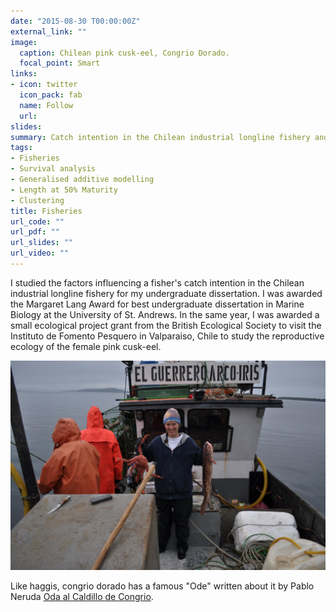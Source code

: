 ```yaml
---
date: "2015-08-30 T00:00:00Z"
external_link: ""
image:
  caption: Chilean pink cusk-eel, Congrio Dorado.
  focal_point: Smart
links:
- icon: twitter
  icon_pack: fab
  name: Follow
  url: 
slides: 
summary: Catch intention in the Chilean industrial longline fishery and the reproductive ecology of the female pink cusk-eel. 
tags:
- Fisheries
- Survival analysis
- Generalised additive modelling
- Length at 50% Maturity
- Clustering
title: Fisheries
url_code: ""
url_pdf: ""
url_slides: ""
url_video: ""
---
```


I studied the factors influencing a fisher's catch intention in the Chilean industrial longline fishery for my undergraduate dissertation. I was awarded the Margaret Lang Award for best undergraduate dissertation in Marine Biology at the University of St. Andrews. In the same year, I was awarded a small ecological project grant from the British Ecological Society to visit the Instituto de Fomento Pesquero in Valparaiso, Chile to study the reproductive ecology of the female pink cusk-eel.


<img src="congrio_centolla.jpg" alt = "Congrio and Centolla on the Rainbow Warrior">

Like haggis, congrio dorado has a famous "Ode" written about it by Pablo Neruda [Oda al Caldillo de Congrio](https://www.neruda.uchile.cl/obra/obraodaselementales2.html). 